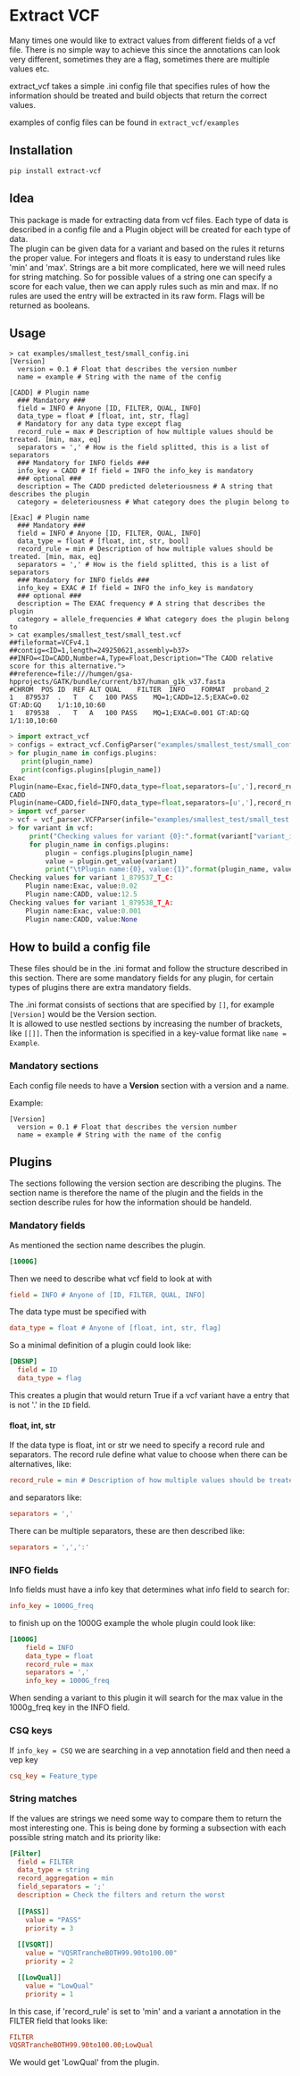 # Extract VCF

Many times one would like to extract values from different fields of a vcf file. There is no simple way to achieve this since the annotations can look very different, sometimes they are a flag, sometimes there are multiple values etc.

extract_vcf takes a simple .ini config file that specifies rules of how the information should be treated and build objects that return the correct values.

examples of config files can be found in ```extract_vcf/examples```

## Installation

    pip install extract-vcf

## Idea

This package is made for extracting data from vcf files. 
Each type of data is described in a config file and a Plugin object will be created for each type of data.  
The plugin can be given data for a variant and based on the rules it returns the proper value.
For integers and floats it is easy to understand rules like 'min' and 'max'.
Strings are a bit more complicated, here we will need rules for string matching. So for possible values of a string one can specify a score for each value, then we can apply rules such as min and max. 
If no rules are used the entry will be extracted in its raw form.
Flags will be returned as booleans.

## Usage ##

```
> cat examples/smallest_test/small_config.ini
[Version]
  version = 0.1 # Float that describes the version number
  name = example # String with the name of the config

[CADD] # Plugin name
  ### Mandatory ###
  field = INFO # Anyone [ID, FILTER, QUAL, INFO]
  data_type = float # [float, int, str, flag]
  # Mandatory for any data type except flag
  record_rule = max # Description of how multiple values should be treated. [min, max, eq]
  separators = ',' # How is the field splitted, this is a list of separators
  ### Mandatory for INFO fields ###
  info_key = CADD # If field = INFO the info_key is mandatory
  ### optional ###
  description = The CADD predicted deleteriousness # A string that describes the plugin
  category = deleteriousness # What category does the plugin belong to

[Exac] # Plugin name
  ### Mandatory ###
  field = INFO # Anyone [ID, FILTER, QUAL, INFO]
  data_type = float # [float, int, str, bool]
  record_rule = min # Description of how multiple values should be treated. [min, max, eq]
  separators = ',' # How is the field splitted, this is a list of separators
  ### Mandatory for INFO fields ###
  info_key = EXAC # If field = INFO the info_key is mandatory
  ### optional ###
  description = The EXAC frequency # A string that describes the plugin
  category = allele_frequencies # What category does the plugin belong to
> cat examples/smallest_test/small_test.vcf
##fileformat=VCFv4.1
##contig=<ID=1,length=249250621,assembly=b37>
##INFO=<ID=CADD,Number=A,Type=Float,Description="The CADD relative score for this alternative.">
##reference=file:///humgen/gsa-hpprojects/GATK/bundle/current/b37/human_g1k_v37.fasta
#CHROM	POS	ID	REF	ALT	QUAL	FILTER	INFO	FORMAT	proband_2
1	879537	.	T	C	100	PASS	MQ=1;CADD=12.5;EXAC=0.02	GT:AD:GQ	1/1:10,10:60
1	879538	.	T	A	100	PASS	MQ=1;EXAC=0.001	GT:AD:GQ	1/1:10,10:60
```


```python
> import extract_vcf
> configs = extract_vcf.ConfigParser("examples/smallest_test/small_config.ini")
> for plugin_name in configs.plugins:
   print(plugin_name)
   print(configs.plugins[plugin_name])
Exac
Plugin(name=Exac,field=INFO,data_type=float,separators=[u','],record_rule=min,info_key=EXAC,csq_key=None,category=allele_frequencies,string_rules={})
CADD
Plugin(name=CADD,field=INFO,data_type=float,separators=[u','],record_rule=max,info_key=CADD,csq_key=None,category=deleteriousness,string_rules={})
> import vcf_parser
> vcf = vcf_parser.VCFParser(infile="examples/smallest_test/small_test.vcf")
> for variant in vcf:
     print("Checking values for variant {0}:".format(variant["variant_id"]))
     for plugin_name in configs.plugins:
         plugin = configs.plugins[plugin_name]
         value = plugin.get_value(variant)
         print("\tPlugin name:{0}, value:{1}".format(plugin_name, value))
Checking values for variant 1_879537_T_C:
	Plugin name:Exac, value:0.02
	Plugin name:CADD, value:12.5
Checking values for variant 1_879538_T_A:
	Plugin name:Exac, value:0.001
	Plugin name:CADD, value:None
```

## How to build a config file

These files should be in the .ini format and follow the structure described in this section.
There are some mandatory fields for any plugin, for certain types of plugins there are extra mandatory fields.

The .ini format consists of sections that are specified by ```[]```, for example ```[Version]``` would be the Version section.  
It is allowed to use nestled sections by increasing the number of brackets, like ```[[]]```.
Then the information is specified in a key-value format like ```name = Example```.
 

### Mandatory sections

Each config file needs to have a **Version** section with a version and a name.

Example:  

```
[Version]
  version = 0.1 # Float that describes the version number
  name = example # String with the name of the config
```


## Plugins

The sections following the version section are describing the plugins.
The section name is therefore the name of the plugin and the fields in the section describe rules for how the information should be handeld.

### Mandatory fields ###

As mentioned the section name describes the plugin.

```ini
[1000G]
```

Then we need to describe what vcf field to look at with

```ini
field = INFO # Anyone of [ID, FILTER, QUAL, INFO]
```
The data type must be specified with

```ini
data_type = float # Anyone of [float, int, str, flag]
```

So a minimal definition of a plugin could look like:

```ini
[DBSNP]
  field = ID
  data_type = flag
```

This creates a plugin that would return True if a vcf variant have a entry that is not '.' in the ```ID``` field.

#### float, int, str ####

If the data type is float, int or str we need to specify a record rule and separators.
The record rule define what value to choose when there can be alternatives, like:

```ini
record_rule = min # Description of how multiple values should be treated. [min, max]
```

and separators like:

```ini
separators = ','
```

There can be multiple separators, these are then described like:

```ini
separators = ',',':'
```

### INFO fields ###

Info fields must have a info key that determines what info field to search for:

```ini
info_key = 1000G_freq
```

to finish up on the 1000G example the whole plugin could look like:

```ini
[1000G]
    field = INFO
    data_type = float
    record_rule = max
    separators = ','
    info_key = 1000G_freq
```

When sending a variant to this plugin it will search for the max value in the 1000g_freq key in the INFO field.


### CSQ keys

If ```info_key = CSQ``` we are searching in a vep annotation field and then need a vep key

```ini
csq_key = Feature_type
```

### String matches ###

If the values are strings we need some way to compare them to return the most interesting one.
This is being done by forming a subsection with each possible string match and its priority like:

```ini
[Filter]
  field = FILTER
  data_type = string
  record_aggregation = min
  field_separators = ';'
  description = Check the filters and return the worst
  
  [[PASS]]
    value = "PASS"
    priority = 3
  
  [[VSQRT]]
    value = "VQSRTrancheBOTH99.90to100.00"
    priority = 2

  [[LowQual]]
    value = "LowQual"
    priority = 1
```

In this case, if 'record_rule' is set to 'min' and a variant a annotation in the FILTER field that looks like:

```ini
FILTER
VQSRTrancheBOTH99.90to100.00;LowQual
```
We would get 'LowQual' from the plugin.
